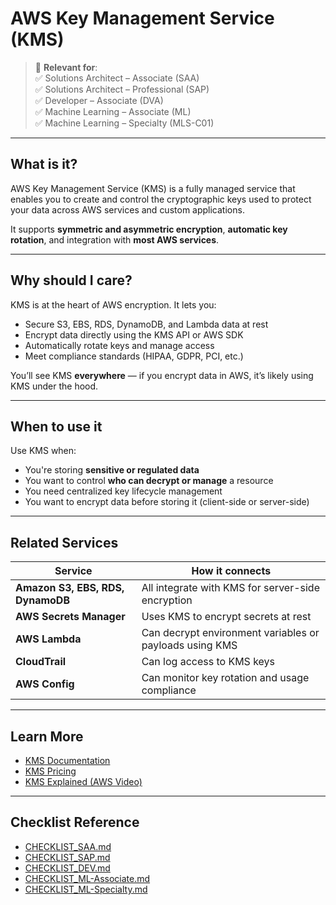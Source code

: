 # AWS Key Management Service (KMS)

> 🔖 **Relevant for**:  
> ✅ Solutions Architect – Associate (SAA)  
> ✅ Solutions Architect – Professional (SAP)  
> ✅ Developer – Associate (DVA)  
> ✅ Machine Learning – Associate (ML)  
> ✅ Machine Learning – Specialty (MLS-C01)

---

## What is it?

AWS Key Management Service (KMS) is a fully managed service that enables you to create and control the cryptographic keys used to protect your data across AWS services and custom applications.

It supports **symmetric and asymmetric encryption**, **automatic key rotation**, and integration with **most AWS services**.

---

## Why should I care?

KMS is at the heart of AWS encryption. It lets you:

- Secure S3, EBS, RDS, DynamoDB, and Lambda data at rest
- Encrypt data directly using the KMS API or AWS SDK
- Automatically rotate keys and manage access
- Meet compliance standards (HIPAA, GDPR, PCI, etc.)

You’ll see KMS **everywhere** — if you encrypt data in AWS, it’s likely using KMS under the hood.

---

## When to use it

Use KMS when:

- You're storing **sensitive or regulated data**
- You want to control **who can decrypt or manage** a resource
- You need centralized key lifecycle management
- You want to encrypt data before storing it (client-side or server-side)

---

## Related Services

| Service | How it connects |
|---------|------------------|
| **Amazon S3, EBS, RDS, DynamoDB** | All integrate with KMS for server-side encryption |
| **AWS Secrets Manager** | Uses KMS to encrypt secrets at rest |
| **AWS Lambda** | Can decrypt environment variables or payloads using KMS |
| **CloudTrail** | Can log access to KMS keys |
| **AWS Config** | Can monitor key rotation and usage compliance |

---

## Learn More

- [KMS Documentation](https://docs.aws.amazon.com/kms/latest/developerguide/overview.html)  
- [KMS Pricing](https://aws.amazon.com/kms/pricing/)  
- [KMS Explained (AWS Video)](https://www.youtube.com/watch?v=XrPZSq5YXqc)

---

## Checklist Reference

- [CHECKLIST_SAA.md](../CERTIFICATION_GUIDES/CHECKLIST_SAA.md)  
- [CHECKLIST_SAP.md](../CERTIFICATION_GUIDES/CHECKLIST_SAP.md)  
- [CHECKLIST_DEV.md](../CERTIFICATION_GUIDES/CHECKLIST_DEV.md)  
- [CHECKLIST_ML-Associate.md](../CERTIFICATION_GUIDES/CHECKLIST_ML-Associate.md)  
- [CHECKLIST_ML-Specialty.md](../CERTIFICATION_GUIDES/CHECKLIST_ML-Specialty.md)
